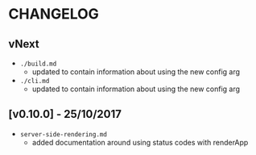 # CHANGELOG

## vNext 

- `./build.md`
    - updated to contain information about using the new config arg
- `./cli.md`
    - updated to contain information about using the new config arg

## [v0.10.0] - 25/10/2017
- `server-side-rendering.md`
  - added documentation around using status codes with renderApp
